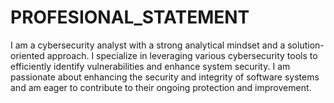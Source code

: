 # PROFESIONAL_STATEMENT
I am a cybersecurity analyst with a strong analytical mindset and a solution-oriented approach. I specialize in leveraging various cybersecurity tools to efficiently identify vulnerabilities and enhance system security. I am passionate about enhancing the security and integrity of software systems and am eager to contribute to their ongoing protection and improvement.
